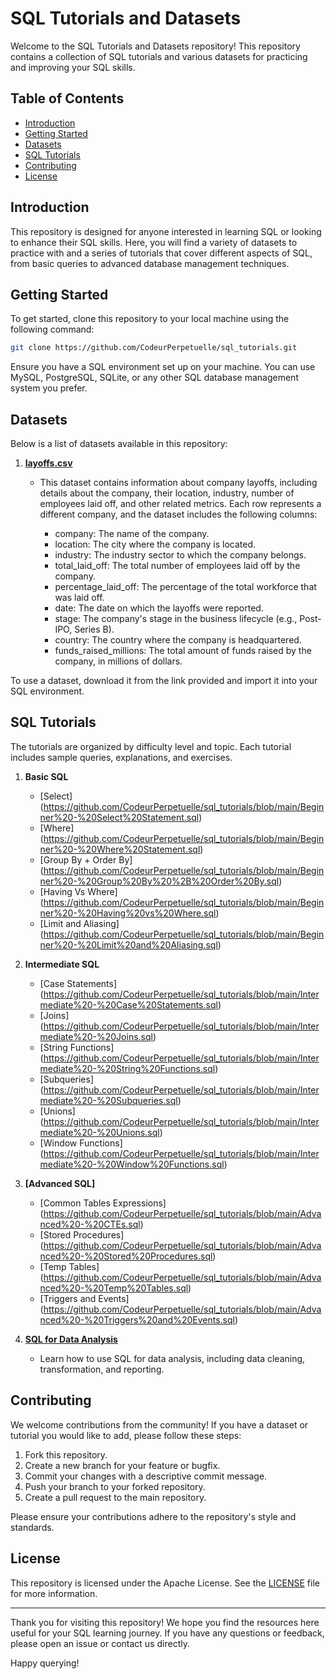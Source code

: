 # SQL Tutorials and Datasets

Welcome to the SQL Tutorials and Datasets repository! This repository contains a collection of SQL tutorials and various datasets for practicing and improving your SQL skills.

## Table of Contents

- [Introduction](#introduction)
- [Getting Started](#getting-started)
- [Datasets](#datasets)
- [SQL Tutorials](#sql-tutorials)
- [Contributing](#contributing)
- [License](#license)

## Introduction

This repository is designed for anyone interested in learning SQL or looking to enhance their SQL skills. Here, you will find a variety of datasets to practice with and a series of tutorials that cover different aspects of SQL, from basic queries to advanced database management techniques.

## Getting Started

To get started, clone this repository to your local machine using the following command:

```bash
git clone https://github.com/CodeurPerpetuelle/sql_tutorials.git
```

Ensure you have a SQL environment set up on your machine. You can use MySQL, PostgreSQL, SQLite, or any other SQL database management system you prefer.

## Datasets

Below is a list of datasets available in this repository:

1. **[layoffs.csv](https://github.com/CodeurPerpetuelle/sql_tutorials/blob/main/layoffs.csv)**
   - This dataset contains information about company layoffs, including details about the company, their location, industry, number of employees laid off, and other               related metrics. Each row represents a different company, and the dataset includes the following columns:

      - company: The name of the company.
      - location: The city where the company is located.
      - industry: The industry sector to which the company belongs.
      - total_laid_off: The total number of employees laid off by the company.
      - percentage_laid_off: The percentage of the total workforce that was laid off.
      - date: The date on which the layoffs were reported.
      - stage: The company's stage in the business lifecycle (e.g., Post-IPO, Series B).
      - country: The country where the company is headquartered.
      - funds_raised_millions: The total amount of funds raised by the company, in millions of dollars.
   


To use a dataset, download it from the link provided and import it into your SQL environment.

## SQL Tutorials

The tutorials are organized by difficulty level and topic. Each tutorial includes sample queries, explanations, and exercises.

1. **Basic SQL**
   - [Select] (https://github.com/CodeurPerpetuelle/sql_tutorials/blob/main/Beginner%20-%20Select%20Statement.sql)
   - [Where] (https://github.com/CodeurPerpetuelle/sql_tutorials/blob/main/Beginner%20-%20Where%20Statement.sql)
   - [Group By + Order By] (https://github.com/CodeurPerpetuelle/sql_tutorials/blob/main/Beginner%20-%20Group%20By%20%2B%20Order%20By.sql)
   - [Having Vs Where] (https://github.com/CodeurPerpetuelle/sql_tutorials/blob/main/Beginner%20-%20Having%20vs%20Where.sql)
   - [Limit and Aliasing] (https://github.com/CodeurPerpetuelle/sql_tutorials/blob/main/Beginner%20-%20Limit%20and%20Aliasing.sql)

2. **Intermediate SQL**
   - [Case Statements] (https://github.com/CodeurPerpetuelle/sql_tutorials/blob/main/Intermediate%20-%20Case%20Statements.sql)
   - [Joins] (https://github.com/CodeurPerpetuelle/sql_tutorials/blob/main/Intermediate%20-%20Joins.sql)
   - [String Functions] (https://github.com/CodeurPerpetuelle/sql_tutorials/blob/main/Intermediate%20-%20String%20Functions.sql)
   - [Subqueries] (https://github.com/CodeurPerpetuelle/sql_tutorials/blob/main/Intermediate%20-%20Subqueries.sql)
   - [Unions] (https://github.com/CodeurPerpetuelle/sql_tutorials/blob/main/Intermediate%20-%20Unions.sql)
   - [Window Functions] (https://github.com/CodeurPerpetuelle/sql_tutorials/blob/main/Intermediate%20-%20Window%20Functions.sql)

3. **[Advanced SQL]**
   - [Common Tables Expressions] (https://github.com/CodeurPerpetuelle/sql_tutorials/blob/main/Advanced%20-%20CTEs.sql)
   - [Stored Procedures] (https://github.com/CodeurPerpetuelle/sql_tutorials/blob/main/Advanced%20-%20Stored%20Procedures.sql)
   - [Temp Tables] (https://github.com/CodeurPerpetuelle/sql_tutorials/blob/main/Advanced%20-%20Temp%20Tables.sql)
   - [Triggers and Events] (https://github.com/CodeurPerpetuelle/sql_tutorials/blob/main/Advanced%20-%20Triggers%20and%20Events.sql)

4. **[SQL for Data Analysis](tutorials/sql-for-data-analysis.md)**
   - Learn how to use SQL for data analysis, including data cleaning, transformation, and reporting.



## Contributing

We welcome contributions from the community! If you have a dataset or tutorial you would like to add, please follow these steps:

1. Fork this repository.
2. Create a new branch for your feature or bugfix.
3. Commit your changes with a descriptive commit message.
4. Push your branch to your forked repository.
5. Create a pull request to the main repository.

Please ensure your contributions adhere to the repository's style and standards.

## License

This repository is licensed under the Apache License. See the [LICENSE](LICENSE) file for more information.

---

Thank you for visiting this repository! We hope you find the resources here useful for your SQL learning journey. If you have any questions or feedback, please open an issue or contact us directly.

Happy querying!
```
